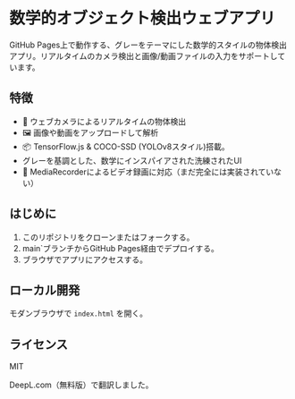 # 数学的オブジェクト検出ウェブアプリ

GitHub Pages上で動作する、グレーをテーマにした数学的スタイルの物体検出アプリ。リアルタイムのカメラ検出と画像/動画ファイルの入力をサポートしています。

## 特徴

- 🎥 ウェブカメラによるリアルタイムの物体検出
- 🖼️ 画像や動画をアップロードして解析
- 📦 TensorFlow.js & COCO-SSD (YOLOv8スタイル)搭載。
- グレーを基調とした、数学にインスパイアされた洗練されたUI
- 💾 MediaRecorderによるビデオ録画に対応（まだ完全には実装されていない）

## はじめに

1. このリポジトリをクローンまたはフォークする。
2. main`ブランチからGitHub Pages経由でデプロイする。
3. ブラウザでアプリにアクセスする。

## ローカル開発

モダンブラウザで `index.html` を開く。

## ライセンス

MIT

DeepL.com（無料版）で翻訳しました。
